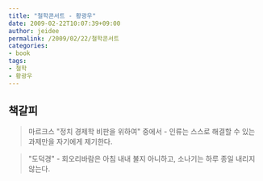 ```yaml
---
title: "철학콘서트 - 황광우"
date: 2009-02-22T10:07:39+09:00
author: jeidee
permalink: /2009/02/22/철학콘서트
categories:
- book
tags:
- 철학
- 황광우
---
```


## 책갈피

> 마르크스 "정치 경제학 비판을 위하여" 중에서 - 인류는 스스로 해결할 수 있는 과제만을 자기에게 제기한다.

> "도덕경" - 회오리바람은 아침 내내 불지 아니하고, 소나기는 하루 종일 내리지 않는다.
